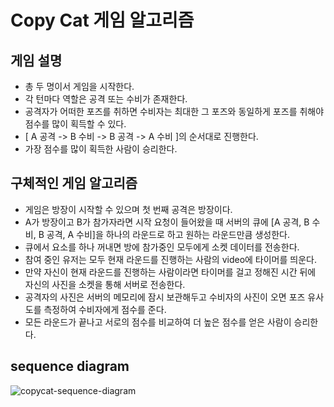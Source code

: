# Copy Cat 게임 알고리즘

## 게임 설명
* 총 두 명이서 게임을 시작한다.
* 각 턴마다 역할은 공격 또는 수비가 존재한다.
* 공격자가 어떠한 포즈를 취하면 수비자는 최대한 그 포즈와 동일하게 포즈를 취해야 점수를 많이 획득할 수 있다.
* [ A 공격 -> B 수비 -> B 공격 -> A 수비 ]의 순서대로 진행한다.
* 가장 점수를 많이 획득한 사람이 승리한다.

## 구체적인 게임 알고리즘
* 게임은 방장이 시작할 수 있으며 첫 번째 공격은 방장이다.
* A가 방장이고 B가 참가자라면 시작 요청이 들어왔을 때 서버의 큐에 [A 공격, B 수비, B 공격, A 수비]을 하나의 라운드로 하고 원하는 라운드만큼 생성한다.
* 큐에서 요소를 하나 꺼내면 방에 참가중인 모두에게 소켓 데이터를 전송한다.
* 참여 중인 유저는 모두 현재 라운드를 진행하는 사람의 video에 타이머를 띄운다.
* 만약 자신이 현재 라운드를 진행하는 사람이라면 타이머를 걸고 정해진 시간 뒤에 자신의 사진을 소켓을 통해 서버로 전송한다.
* 공격자의 사진은 서버의 메모리에 잠시 보관해두고 수비자의 사진이 오면 포즈 유사도를 측정하여 수비자에게 점수를 준다.
* 모든 라운드가 끝나고 서로의 점수를 비교하여 더 높은 점수를 얻은 사람이 승리한다.

## sequence diagram
![copycat-sequence-diagram](https://github.com/user-attachments/assets/f40fa094-06a5-4e01-aaa7-4d6ad0adde08)
